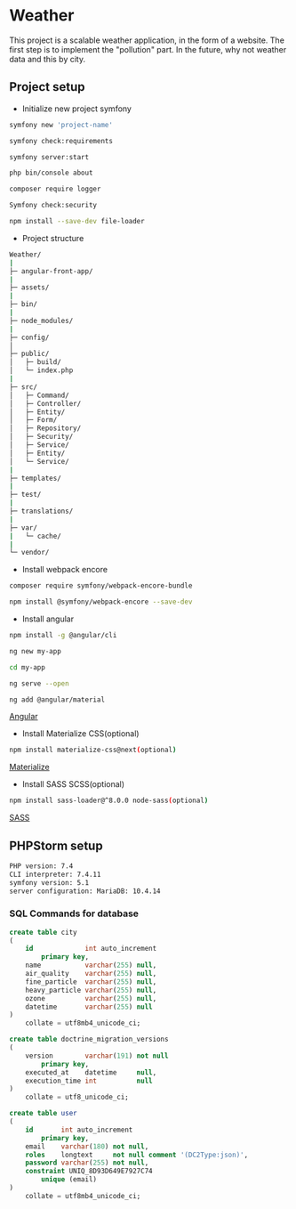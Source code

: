 # Weather

This project is a scalable weather application, in the form of a website. The first step is to implement the "pollution"
part. In the future, why not weather data and this by city.

## Project setup

* Initialize new project symfony


````bash
symfony new 'project-name'

symfony check:requirements

symfony server:start

php bin/console about

composer require logger

Symfony check:security

npm install --save-dev file-loader
````

* Project structure


````bash
Weather/
|
├─ angular-front-app/
|
├─ assets/
|
├─ bin/
|
├─ node_modules/
|
├─ config/
│
├─ public/
│   ├─ build/
│   └─ index.php
|
├─ src/
│   ├─ Command/
│   ├─ Controller/
│   ├─ Entity/
│   ├─ Form/
│   ├─ Repository/
│   ├─ Security/
│   ├─ Service/
│   ├─ Entity/
│   └─ Service/
|
├─ templates/
|
├─ test/
|
├─ translations/
|
├─ var/
|   └─ cache/
|
└─ vendor/
````

* Install webpack encore


````bash
composer require symfony/webpack-encore-bundle

npm install @symfony/webpack-encore --save-dev
````

* Install angular


````bash
npm install -g @angular/cli

ng new my-app

cd my-app

ng serve --open

ng add @angular/material
````

[Angular](https://angular.io/)

* Install Materialize CSS(optional)


````bash
npm install materialize-css@next(optional)
````

[Materialize](https://materializecss.com/)

* Install SASS SCSS(optional)


````bash
npm install sass-loader@^8.0.0 node-sass(optional)
````

[SASS](https://sass-lang.com/)

## PHPStorm setup
````bash
PHP version: 7.4
CLI interpreter: 7.4.11
symfony version: 5.1
server configuration: MariaDB: 10.4.14
````

### SQL Commands for database
```sql
create table city
(
    id             int auto_increment
        primary key,
    name           varchar(255) null,
    air_quality    varchar(255) null,
    fine_particle  varchar(255) null,
    heavy_particle varchar(255) null,
    ozone          varchar(255) null,
    datetime       varchar(255) null
)
    collate = utf8mb4_unicode_ci;

create table doctrine_migration_versions
(
    version        varchar(191) not null
        primary key,
    executed_at    datetime     null,
    execution_time int          null
)
    collate = utf8_unicode_ci;

create table user
(
    id       int auto_increment
        primary key,
    email    varchar(180) not null,
    roles    longtext     not null comment '(DC2Type:json)',
    password varchar(255) not null,
    constraint UNIQ_8D93D649E7927C74
        unique (email)
)
    collate = utf8mb4_unicode_ci;
```
